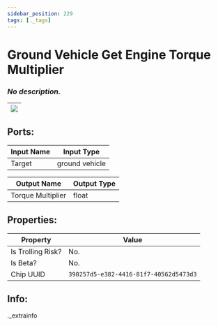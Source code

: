 ```yaml
---
sidebar_position: 229
tags: [._tags]
---
```


# Ground Vehicle Get Engine Torque Multiplier


### *No description.*

| ![](https://images-ext-2.discordapp.net/external/MPmIaQzlEPmgGWlgi-WxBBXt0Bjv_zWPkg1y1f_sy3s/https/www.recroomcircuits.com/image/circuit/absolute-value?width=206&height=108) |
|-----|

## Ports:

| Input Name | Input Type |
|-----------|-----------|
| Target | ground vehicle |

| Output Name | Output Type |
|-----------|-----------|
| Torque Multiplier | float |

## Properties:

| Property  | Value |
|-------------------|-----------|
| Is Trolling Risk? | No. |
| Is Beta? | No. |
| Chip UUID | `390257d5-e382-4416-81f7-40562d5473d3` |

## Info:
._extrainfo